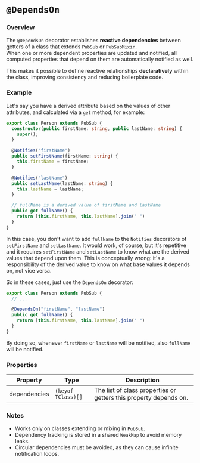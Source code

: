 # `@DependsOn`

### Overview
The `@DependsOn` decorator establishes **reactive dependencies** between getters of a class that extends `PubSub` or `PubSubMixin`.  
When one or more dependent properties are updated and notified, all computed properties that depend on them are automatically notified as well.

This makes it possible to define reactive relationships **declaratively** within the class, improving consistency and reducing boilerplate code.

### Example

Let's say you have a derived attribute based on the values of other attributes, and calculated via a `get` method, for example:
```ts
export class Person extends PubSub {
  constructor(public firstName: string, public lastName: string) {
    super();
  }

  @Notifies("firstName")
  public setFirstName(firstName: string) {
    this.firstName = firstName;
  }

  @Notifies("lastName")
  public setLastName(lastName: string) {
    this.lastName = lastName;
  }

  // fullName is a derived value of firstName and lastName
  public get fullName() {
    return [this.firstName, this.lastName].join(" ")
  }
}
```
In this case, you don't want to add `fullName` to the `Notifies` decorators of `setFirstName` and `setLastName`. It would work, of course, but it's repetitive and it requires `setFirstName` and `setLastName` to know what are the derived values that depend upon them. This is conceptually wrong: it's a responsibility of the derived value to know on what base values it depends on, not vice versa.

So in these cases, just use the `DependsOn` decorator:

```ts
export class Person extends PubSub {
  // ...

  @DependsOn("firstName", "lastName")
  public get fullName() {
    return [this.firstName, this.lastName].join(" ")
  }
}
```
By doing so, whenever `firstName` or `lastName` will be notified, also `fullName` will be notified.

### Properties
| Property | Type | Description |
|-----------|------|-------------|
| dependencies | `(keyof TClass)[]` | The list of class properties or getters this property depends on. |

### Notes
- Works only on classes extending or mixing in `PubSub`.
- Dependency tracking is stored in a shared `WeakMap` to avoid memory leaks.
- Circular dependencies must be avoided, as they can cause infinite notification loops.
